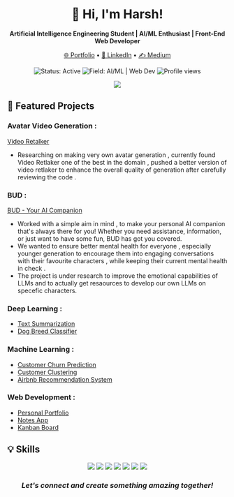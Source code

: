 <h1 align='center'>👋 Hi, I'm Harsh!</h1>

<p align='center'>
  <b>Artificial Intelligence Engineering Student | AI/ML Enthusiast | Front-End Web Developer</b>
</p>

<p align='center'>
  <a href="https://harsh-pant.vercel.app/">🌐 Portfolio</a> •
  <a href="https://www.linkedin.com/in/harsh-pant-a28378230/">💼 LinkedIn</a> •
  <a href="https://medium.com/@harshpant3703">✍️ Medium</a>
</p>

<p align='center'>
  <img src="https://img.shields.io/badge/Status-Active-brightgreen" alt="Status: Active">
  <img src="https://img.shields.io/badge/Field-AI%2FML%20%7C%20Web%20Dev-blue" alt="Field: AI/ML | Web Dev">
  <img src="https://komarev.com/ghpvc/?username=crockrockss&color=orange" alt="Profile views">
</p>

<p align='center'>
  <img align="center" src="https://github-readme-stats.vercel.app/api?username=crockrocks&show_icons=true&theme=synthwave" />
</p>

## 🚀 Featured Projects

### Avatar Video Generation :
[Video Retalker](https://github.com/crockrocks/better-video-retalking)
- Researching on making very own avatar generation , currently found Video Retlaker one of the best in the domain , pushed a better version of video retlaker to enhance the overall quality of generation after carefully reviewing the code .

### BUD : 
[BUD - Your AI Companion](https://github.com/crockrocks/BUD)
- Worked with a simple aim in mind , to make your personal AI companion that's always there for you! Whether you need assistance, information, or just want to have some fun, BUD has got you covered.
- We wanted to ensure better mental health for everyone , especially younger generation to encourage them into engaging conversations with their favourite characters , while keeping their current mental health in check .
- The project is under research to improve the emotional capabilities of LLMs and to actually get resaources to develop our own LLMs on specefic characters. 

### Deep Learning : 
- [Text Summarization](https://github.com/crockrocks/text-summarization)
- [Dog Breed Classifier](https://github.com/crockrocks/Dog_Breed_Classifier)

### Machine Learning : 
- [Customer Churn Prediction](https://github.com/crockrocks/churn-prediction)
- [Customer Clustering](https://github.com/crockrocks/Fastai)
- [Airbnb Recommendation System](https://github.com/crockrocks/Random-Forest-Premier-Project)

### Web Development :
- [Personal Portfolio](https://github.com/crockrocks/harsh-pant)
- [Notes App](https://github.com/crockrocks/notes-app)
- [Kanban Board](https://github.com/crockrocks/Kanban-website)

## 💡 Skills
<p align="center">
  <img src="https://img.shields.io/badge/-Python-3776AB?style=flat-square&logo=Python&logoColor=white" />
  <img src="https://img.shields.io/badge/-TensorFlow-FF6F00?style=flat-square&logo=TensorFlow&logoColor=white" />
  <img src="https://img.shields.io/badge/-PyTorch-EE4C2C?style=flat-square&logo=PyTorch&logoColor=white" />
  <img src="https://img.shields.io/badge/-JavaScript-F7DF1E?style=flat-square&logo=javascript&logoColor=black" />
  <img src="https://img.shields.io/badge/-React-61DAFB?style=flat-square&logo=React&logoColor=black" />
  <img src="https://img.shields.io/badge/-HTML5-E34F26?style=flat-square&logo=HTML5&logoColor=white" />
  <img src="https://img.shields.io/badge/-CSS3-1572B6?style=flat-square&logo=CSS3&logoColor=white" />
</p>

<h3 align='center'>
  <i>Let's connect and create something amazing together!</i>
</h3>

